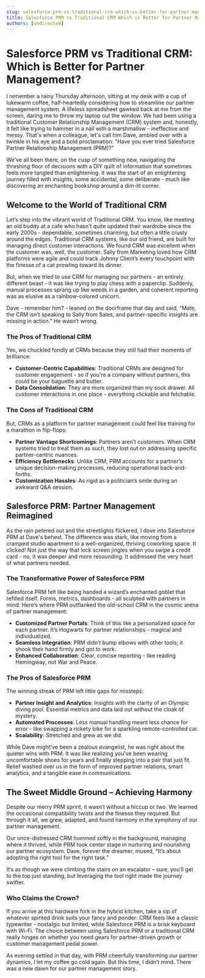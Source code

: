```yaml
---
slug: salesforce-prm-vs-traditional-crm-which-is-better-for-partner-management
title: Salesforce PRM vs Traditional CRM Which is Better for Partner Management
authors: [undirected]
---
```



# Salesforce PRM vs Traditional CRM: Which is Better for Partner Management?

I remember a rainy Thursday afternoon, sitting at my desk with a cup of lukewarm coffee, half-heartedly considering how to streamline our partner management system. A lifeless spreadsheet gawked back at me from the screen, daring me to throw my laptop out the window. We had been using a traditional Customer Relationship Management (CRM) system and, honestly, it felt like trying to hammer in a nail with a marshmallow - ineffective and messy. That's when a colleague, let's call him Dave, ambled over with a twinkle in his eye and a bold proclamation: “Have you ever tried Salesforce Partner Relationship Management (PRM)?”

We’ve all been there, on the cusp of something new, navigating the threshing floor of decisions with a DIY quilt of information that sometimes feels more tangled than enlightening. It was the start of an enlightening journey filled with insights, some accidental, some deliberate - much like discovering an enchanting bookshop around a dim-lit corner.

## Welcome to the World of Traditional CRM

Let’s step into the vibrant world of Traditional CRM. You know, like meeting an old buddy at a cafe who hasn't quite updated their wardrobe since the early 2000s - dependable, sometimes charming, but often a little crusty around the edges. Traditional CRM systems, like our old friend, are built for managing direct customer interactions. We found CRM was excellent when the customer was, well, the customer. Sally from Marketing loved how CRM platforms were agile and could track Johnny Client’s every touchpoint with the finesse of a cat prowling toward its dinner.

But, when we tried to use CRM for managing our partners - an entirely different beast - it was like trying to play chess with a paperclip. Suddenly, manual processes sprang up like weeds in a garden, and coherent reporting was as elusive as a rainbow-colored unicorn.

Dave - remember him? - leaned on the doorframe that day and said, “Mate, the CRM isn’t speaking to Sally from Sales, and partner-specific insights are missing in action.” He wasn’t wrong.

### The Pros of Traditional CRM

Yes, we chuckled fondly at CRMs because they still had their moments of brilliance:

- **Customer-Centric Capabilities**: Traditional CRMs are designed for customer engagement - so if you're a company without partners, this could be your baguette and butter.
- **Data Consolidation**: They are more organized than my sock drawer. All customer interactions in one place - everything clickable and fetchable.

### The Cons of Traditional CRM

But, CRMs as a platform for partner management could feel like training for a marathon in flip-flops:

- **Partner Vantage Shortcomings**: Partners aren’t customers. When CRM systems tried to treat them as such, they lost out on addressing specific partner-centric nuances.
- **Efficiency Bottlenecks**: Unlike CRM, PRM accounts for a partner’s unique decision-making processes, reducing operational back-and-forths.
- **Customization Hassles**: As rigid as a politician’s smile during an awkward Q&A session.

## Salesforce PRM: Partner Management Reimagined

As the rain petered out and the streetlights flickered, I dove into Salesforce PRM at Dave's behest. The difference was stark, like moving from a cramped studio apartment to a well-organized, thriving coworking space. It clicked! Not just the way that lock screen jingles when you swipe a credit card - no, it was deeper and more resounding. It addressed the very heart of what partners needed.

### The Transformative Power of Salesforce PRM

Salesforce PRM felt like being handed a wizard’s enchanted goblet that refilled itself. Forms, metrics, dashboards - all sculpted with partners in mind. Here’s where PRM outflanked the old-school CRM in the cosmic arena of partner management:

- **Customized Partner Portals**: Think of this like a personalized space for each partner. It’s Hogwarts for partner relationships - magical and individualized.
- **Seamless Integration**: PRM didn’t bump elbows with other tools; it shook their hand firmly and got to work.
- **Enhanced Collaboration**: Clear, concise reporting - like reading Hemingway, not War and Peace.

### The Pros of Salesforce PRM

The winning streak of PRM left little gaps for missteps:

- **Partner Insight and Analytics**: Insights with the clarity of an Olympic diving pool. Essential metrics and data laid out without the cloak of mystery.
- **Automated Processes**: Less manual handling meant less chance for error - like swapping a rickety bike for a sparkling remote-controlled car.
- **Scalability**: Stretched and grew as we did.

While Dave might’ve been a zealous evangelist, he was right about the quieter wins with PRM. It was like realizing you’ve been wearing uncomfortable shoes for years and finally stepping into a pair that just fit. Relief washed over us in the form of improved partner relations, smart analytics, and a tangible ease in communications.

## The Sweet Middle Ground – Achieving Harmony

Despite our merry PRM sprint, it wasn’t without a hiccup or two. We learned the occasional compatibility twists and the finesse they required. But through it all, we grew, adapted, and found harmony in the symphony of our partner management.

Our once-distressed CRM hummed softly in the background, managing where it thrived, while PRM took center stage in nurturing and nourishing our partner ecosystem. Dave, forever the dreamer, mused, “It’s about adopting the right tool for the right task.”

It’s as though we were climbing the stairs on an escalator – sure, you’ll get to the top just standing, but leveraging the tool right made the journey swifter.

### Who Claims the Crown?

If you arrive at this hardware fork in the hybrid kitchen, take a sip of whatever spirited drink suits your fancy and ponder: CRM feels like a classic typewriter - nostalgic but limited, while Salesforce PRM is a brisk keyboard with Wi-Fi. The choice between using Salesforce PRM or a traditional CRM really hinges on whether you need gears for partner-driven growth or customer management pedal power.

As evening settled in that day, with PRM cheerfully transforming our partner dynamics, I let my coffee go cold again. But this time, I didn’t mind. There was a new dawn for our partner management story.